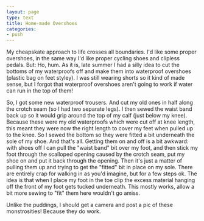 ```yaml
---
layout: page
type: text
title: Home-made Overshoes
categories: 
- push
---
```

My cheapskate approach to life crosses all boundaries. I'd like some proper overshoes, in the same way I'd like proper cycling shoes and clipless pedals. But: Ho, hum. As it is, late summer I had a silly idea to cut the bottoms of my waterproofs off and make them into waterproof overshoes (plastic bag on feet styley). I was still wearing shorts so it kind of made sense, but I forgot that waterproof overshoes aren't going to work if water can run in the top of them!

So, I got some new waterproof trousers. And cut my old ones in half along the crotch seam (so I had two  separate legs). I then sewed the waist band back up so it would grip around the top of my calf (just below my knee). Because these were my old waterproofs which were cut off at knee length, this meant they were now the right length to cover my feet when pulled up to the knee. So I sewed the bottom so they were fitted a bit underneath the sole of my shoe. And that's all. Getting them on and off is a bit awkward: with shoes off I can pull the "waist band" bit over my foot, and then stick my foot through the scalloped opening caused by the crotch seam, put my shoe on and put it back through the opening. Then it's just a matter of pulling them up and trying to get the "fitted" bit in place on my sole. There are entirely crap for walking in as you'd imagine, but for a few steps ok. The idea is that when I place my foot in the toe clip the excess material hanging off the front of my foot gets tucked underneath. This mostly works, allow a bit more sewing to "fit" them here wouldn't go amiss.

Unlike the puddings, I should get a camera and post a pic of these monstrosities! Because they do work.
